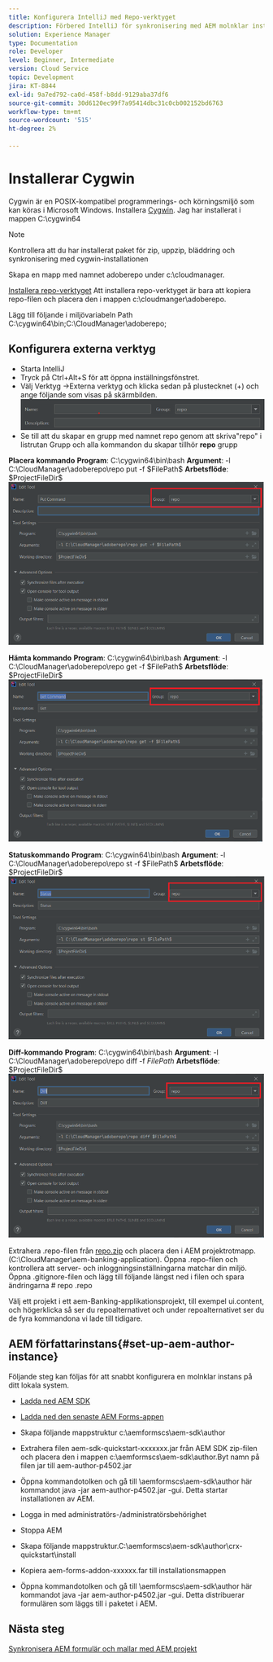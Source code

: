 ```yaml
---
title: Konfigurera IntelliJ med Repo-verktyget
description: Förbered IntelliJ för synkronisering med AEM molnklar instans
solution: Experience Manager
type: Documentation
role: Developer
level: Beginner, Intermediate
version: Cloud Service
topic: Development
jira: KT-8844
exl-id: 9a7ed792-ca0d-458f-b8dd-9129aba37df6
source-git-commit: 30d6120ec99f7a95414dbc31c0cb002152bd6763
workflow-type: tm+mt
source-wordcount: '515'
ht-degree: 2%

---
```


# Installerar Cygwin


Cygwin är en POSIX-kompatibel programmerings- och körningsmiljö som kan köras i Microsoft Windows.
Installera [Cygwin](https://www.cygwin.com/). Jag har installerat i mappen C:\cygwin64
>[!NOTE]
> Kontrollera att du har installerat paket för zip, uppzip, bläddring och synkronisering med cygwin-installationen

Skapa en mapp med namnet adoberepo under c:\cloudmanager.

[Installera repo-verktyget](https://github.com/Adobe-Marketing-Cloud/tools/tree/master/repo) Att installera repo-verktyget är bara att kopiera repo-filen och placera den i mappen c:\cloudmanger\adoberepo.

Lägg till följande i miljövariabeln Path C:\cygwin64\bin;C:\CloudManager\adoberepo;

## Konfigurera externa verktyg

* Starta IntelliJ
* Tryck på Ctrl+Alt+S för att öppna inställningsfönstret.
* Välj Verktyg ->Externa verktyg och klicka sedan på plustecknet (+) och ange följande som visas på skärmbilden.
  ![rep](assets/repo.png)
* Se till att du skapar en grupp med namnet repo genom att skriva&quot;repo&quot; i listrutan Grupp och alla kommandon du skapar tillhör **repo** grupp


**Placera kommando**
**Program**: C:\cygwin64\bin\bash
**Argument**: -l C:\CloudManager\adoberepo\repo put -f \$FilePath\$
**Arbetsflöde**: \$ProjectFileDir\$
![put-command](assets/put-command.png)

**Hämta kommando**
**Program**: C:\cygwin64\bin\bash
**Argument**: -l C:\CloudManager\adoberepo\repo get -f \$FilePath\$
**Arbetsflöde**: \$ProjectFileDir\$
![get-command](assets/get-command.png)

**Statuskommando**
**Program**: C:\cygwin64\bin\bash
**Argument**: -l C:\CloudManager\adoberepo\repo st -f \$FilePath\$
**Arbetsflöde**: \$ProjectFileDir\$
![status-command](assets/status-command.png)

**Diff-kommando**
**Program**: C:\cygwin64\bin\bash
**Argument**: -l C:\CloudManager\adoberepo\repo diff -f $FilePath$
**Arbetsflöde**: \$ProjectFileDir\$
![diff-command](assets/diff-command.png)

Extrahera .repo-filen från [repo.zip](assets/repo.zip) och placera den i AEM projektrotmapp. (C:\CloudManager\aem-banking-application). Öppna .repo-filen och kontrollera att server- och inloggningsinställningarna matchar din miljö.
Öppna .gitignore-filen och lägg till följande längst ned i filen och spara ändringarna \# repo .repo

Välj ett projekt i ett aem-Banking-applikationsprojekt, till exempel ui.content, och högerklicka så ser du repoalternativet och under repoalternativet ser du de fyra kommandona vi lade till tidigare.

## AEM författarinstans{#set-up-aem-author-instance}

Följande steg kan följas för att snabbt konfigurera en molnklar instans på ditt lokala system.
* [Ladda ned AEM SDK](https://experience.adobe.com/#/downloads/content/software-distribution/en/aemcloud.html)

* [Ladda ned den senaste AEM Forms-appen](https://experience.adobe.com/#/downloads/content/software-distribution/en/aemcloud.html)

* Skapa följande mappstruktur c:\aemformscs\aem-sdk\author

* Extrahera filen aem-sdk-quickstart-xxxxxxx.jar från AEM SDK zip-filen och placera den i mappen c:\aemformscs\aem-sdk\author.Byt namn på filen jar till aem-author-p4502.jar

* Öppna kommandotolken och gå till \aemformscs\aem-sdk\author här kommandot java -jar aem-author-p4502.jar -gui. Detta startar installationen av AEM.
* Logga in med administratörs-/administratörsbehörighet
* Stoppa AEM
* Skapa följande mappstruktur.C:\aemformscs\aem-sdk\author\crx-quickstart\install
* Kopiera aem-forms-addon-xxxxxx.far till installationsmappen
* Öppna kommandotolken och gå till \aemformscs\aem-sdk\author här kommandot java -jar aem-author-p4502.jar -gui. Detta distribuerar formulären som läggs till i paketet i AEM.

## Nästa steg

[Synkronisera AEM formulär och mallar med AEM projekt](./deploy-your-first-form.md)
